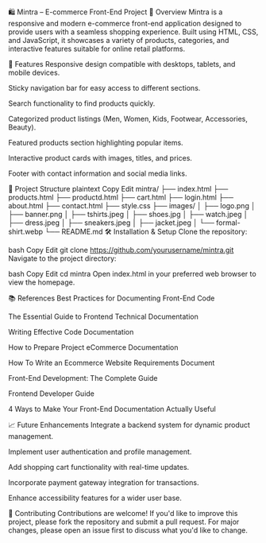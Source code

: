 🛍️ Mintra – E-commerce Front-End Project
📖 Overview
Mintra is a responsive and modern e-commerce front-end application designed to provide users with a seamless shopping experience. Built using HTML, CSS, and JavaScript, it showcases a variety of products, categories, and interactive features suitable for online retail platforms.

🚀 Features
Responsive design compatible with desktops, tablets, and mobile devices.

Sticky navigation bar for easy access to different sections.

Search functionality to find products quickly.

Categorized product listings (Men, Women, Kids, Footwear, Accessories, Beauty).

Featured products section highlighting popular items.

Interactive product cards with images, titles, and prices.

Footer with contact information and social media links.

📂 Project Structure
plaintext
Copy
Edit
mintra/
├── index.html
├── products.html
├── productd.html
├── cart.html
├── login.html
├── about.html
├── contact.html
├── style.css
├── images/
│   ├── logo.png
│   ├── banner.png
│   ├── tshirts.jpeg
│   ├── shoes.jpg
│   ├── watch.jpeg
│   ├── dress.jpeg
│   ├── sneakers.jpeg
│   ├── jacket.jpeg
│   └── formal-shirt.webp
└── README.md
🛠️ Installation & Setup
Clone the repository:

bash
Copy
Edit
git clone https://github.com/yourusername/mintra.git
Navigate to the project directory:

bash
Copy
Edit
cd mintra
Open index.html in your preferred web browser to view the homepage.


📚 References
Best Practices for Documenting Front-End Code

The Essential Guide to Frontend Technical Documentation

Writing Effective Code Documentation

How to Prepare Project eCommerce Documentation

How To Write an Ecommerce Website Requirements Document

Front-End Development: The Complete Guide

Frontend Developer Guide

4 Ways to Make Your Front-End Documentation Actually Useful

📈 Future Enhancements
Integrate a backend system for dynamic product management.

Implement user authentication and profile management.

Add shopping cart functionality with real-time updates.

Incorporate payment gateway integration for transactions.

Enhance accessibility features for a wider user base.

🤝 Contributing
Contributions are welcome! If you'd like to improve this project, please fork the repository and submit a pull request. For major changes, please open an issue first to discuss what you'd like to change.
